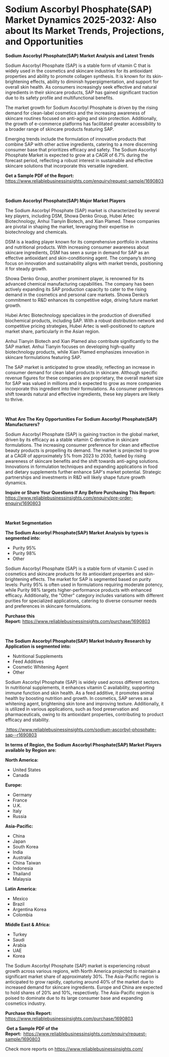 <p><h1>Sodium Ascorbyl Phosphate(SAP) Market Dynamics 2025-2032: Also about Its Market Trends, Projections, and Opportunities</h1></p><p><strong>Sodium Ascorbyl Phosphate(SAP) Market Analysis and Latest Trends</strong></p>
<p><p>Sodium Ascorbyl Phosphate (SAP) is a stable form of vitamin C that is widely used in the cosmetics and skincare industries for its antioxidant properties and ability to promote collagen synthesis. It is known for its skin-brightening effects, ability to diminish hyperpigmentation, and support for overall skin health. As consumers increasingly seek effective and natural ingredients in their skincare products, SAP has gained significant traction due to its safety profile and multifunctional benefits.</p><p>The market growth for Sodium Ascorbyl Phosphate is driven by the rising demand for clean-label cosmetics and the increasing awareness of skincare routines focused on anti-aging and skin protection. Additionally, the growth of e-commerce platforms has facilitated greater accessibility to a broader range of skincare products featuring SAP. </p><p>Emerging trends include the formulation of innovative products that combine SAP with other active ingredients, catering to a more discerning consumer base that prioritizes efficacy and safety. The Sodium Ascorbyl Phosphate Market is expected to grow at a CAGR of 6.7% during the forecast period, reflecting a robust interest in sustainable and effective skincare solutions that incorporate this versatile ingredient.</p></p>
<p><strong>Get a Sample PDF of the Report:&nbsp;</strong> <a href="https://www.reliablebusinessinsights.com/enquiry/request-sample/1690803?utm_campaign=84&utm_medium=2&utm_source=Github&utm_content=ia&utm_term=06012025&utm_id=sodium-ascorbyl-phosphatesap">https://www.reliablebusinessinsights.com/enquiry/request-sample/1690803</a></p>
<p>&nbsp;</p>
<p><strong>Sodium Ascorbyl Phosphate(SAP) Major Market Players</strong></p>
<p><p>The Sodium Ascorbyl Phosphate (SAP) market is characterized by several key players, including DSM, Showa Denko Group, Hubei Artec Biotechnology, Anhui Tianyin Biotech, and Xian Plamed. These companies are pivotal in shaping the market, leveraging their expertise in biotechnology and chemicals.</p><p>DSM is a leading player known for its comprehensive portfolio in vitamins and nutritional products. With increasing consumer awareness about skincare ingredients, DSM has seen a surge in demand for SAP as an effective antioxidant and skin-conditioning agent. The company’s strong focus on innovation and sustainability aligns with market trends, positioning it for steady growth. </p><p>Showa Denko Group, another prominent player, is renowned for its advanced chemical manufacturing capabilities. The company has been actively expanding its SAP production capacity to cater to the rising demand in the cosmetics and personal care markets. Showa Denko’s commitment to R&D enhances its competitive edge, driving future market growth.</p><p>Hubei Artec Biotechnology specializes in the production of diversified biochemical products, including SAP. With a robust distribution network and competitive pricing strategies, Hubei Artec is well-positioned to capture market share, particularly in the Asian region.</p><p>Anhui Tianyin Biotech and Xian Plamed also contribute significantly to the SAP market. Anhui Tianyin focuses on developing high-quality biotechnology products, while Xian Plamed emphasizes innovation in skincare formulations featuring SAP.</p><p>The SAP market is anticipated to grow steadily, reflecting an increase in consumer demand for clean label products in skincare. Although specific revenue figures for these companies are proprietary, the overall market size for SAP was valued in millions and is expected to grow as more companies incorporate this ingredient into their formulations. As consumer preferences shift towards natural and effective ingredients, these key players are likely to thrive.</p></p>
<p>&nbsp;</p>
<p><strong>What Are The Key Opportunities For Sodium Ascorbyl Phosphate(SAP) Manufacturers?</strong></p>
<p><p>Sodium Ascorbyl Phosphate (SAP) is gaining traction in the global market, driven by its efficacy as a stable vitamin C derivative in skincare formulations. The increasing consumer preference for clean and effective beauty products is propelling its demand. The market is projected to grow at a CAGR of approximately 5% from 2023 to 2030, fueled by rising awareness of skincare benefits and the shift towards anti-aging solutions. Innovations in formulation techniques and expanding applications in food and dietary supplements further enhance SAP's market potential. Strategic partnerships and investments in R&D will likely shape future growth dynamics.</p></p>
<p><strong>Inquire or Share Your Questions If Any Before Purchasing This Report:</strong> <a href="https://www.reliablebusinessinsights.com/enquiry/pre-order-enquiry/1690803?utm_campaign=84&utm_medium=2&utm_source=Github&utm_content=ia&utm_term=06012025&utm_id=sodium-ascorbyl-phosphatesap">https://www.reliablebusinessinsights.com/enquiry/pre-order-enquiry/1690803</a></p>
<p>&nbsp;</p>
<p><strong>Market Segmentation</strong></p>
<p><strong>The Sodium Ascorbyl Phosphate(SAP) Market Analysis by types is segmented into:</strong></p>
<p><ul><li>Purity 95%</li><li>Purity 98%</li><li>Other</li></ul></p>
<p><p>Sodium Ascorbyl Phosphate (SAP) is a stable form of vitamin C used in cosmetics and skincare products for its antioxidant properties and skin-brightening effects. The market for SAP is segmented based on purity levels: Purity 95% is often used in formulations requiring moderate potency, while Purity 98% targets higher-performance products with enhanced efficacy. Additionally, the "Other" category includes variations with different purities for specialized applications, catering to diverse consumer needs and preferences in skincare formulations.</p></p>
<p><strong>Purchase this Report:&nbsp;</strong><a href="https://www.reliablebusinessinsights.com/purchase/1690803?utm_campaign=84&utm_medium=2&utm_source=Github&utm_content=ia&utm_term=06012025&utm_id=sodium-ascorbyl-phosphatesap">https://www.reliablebusinessinsights.com/purchase/1690803</a></p>
<p>&nbsp;</p>
<p><strong>The Sodium Ascorbyl Phosphate(SAP) Market Industry Research by Application is segmented into:</strong></p>
<p><ul><li>Nutritional Supplements</li><li>Feed Additives</li><li>Cosmetic Whitening Agent</li><li>Other</li></ul></p>
<p><p>Sodium Ascorbyl Phosphate (SAP) is widely used across different sectors. In nutritional supplements, it enhances vitamin C availability, supporting immune function and skin health. As a feed additive, it promotes animal health by boosting nutrition and growth. In cosmetics, SAP serves as a whitening agent, brightening skin tone and improving texture. Additionally, it is utilized in various applications, such as food preservation and pharmaceuticals, owing to its antioxidant properties, contributing to product efficacy and stability.</p></p>
<p><a href="https://www.reliablebusinessinsights.com/sodium-ascorbyl-phosphate-sap--r1690803?utm_campaign=84&utm_medium=2&utm_source=Github&utm_content=ia&utm_term=06012025&utm_id=sodium-ascorbyl-phosphatesap">&nbsp;https://www.reliablebusinessinsights.com/sodium-ascorbyl-phosphate-sap--r1690803</a></p>
<p><strong>In terms of Region, the Sodium Ascorbyl Phosphate(SAP) Market Players available by Region are:</strong></p>
<p>
    <p> <strong> North America: </strong>
        <ul>
            <li>United States</li>
            <li>Canada</li>
        </ul>
        </p> 
    <p> <strong> Europe: </strong>
        <ul>
            <li>Germany</li>
            <li>France</li>
            <li>U.K.</li>
            <li>Italy</li>
            <li>Russia</li>
        </ul>
        </p> 
    <p> <strong> Asia-Pacific: </strong>
        <ul>
            <li>China</li>
            <li>Japan</li>
            <li>South Korea</li>
            <li>India</li>
            <li>Australia</li>
            <li>China Taiwan</li>
            <li>Indonesia</li>
            <li>Thailand</li>
            <li>Malaysia</li>
        </ul>
        </p> 
    <p> <strong> Latin America: </strong>
        <ul>
            <li>Mexico</li>
            <li>Brazil</li>
            <li>Argentina Korea</li>
            <li>Colombia</li>
        </ul>
        </p> 
    <p> <strong> Middle East & Africa: </strong>
        <ul>
            <li>Turkey</li>
            <li>Saudi</li>
            <li>Arabia</li>
            <li>UAE</li>
            <li>Korea</li>
        </ul>
    </p>
    </p>
<p><p>The Sodium Ascorbyl Phosphate (SAP) market is experiencing robust growth across various regions, with North America projected to maintain a significant market share of approximately 30%. The Asia-Pacific region is anticipated to grow rapidly, capturing around 40% of the market due to increased demand for skincare ingredients. Europe and China are expected to hold shares of 20% and 10%, respectively. The Asia-Pacific region is poised to dominate due to its large consumer base and expanding cosmetics industry.</p></p>
<p><strong>Purchase this Report: </strong><a href="https://www.reliablebusinessinsights.com/purchase/1690803?utm_campaign=84&utm_medium=2&utm_source=Github&utm_content=ia&utm_term=06012025&utm_id=sodium-ascorbyl-phosphatesap">https://www.reliablebusinessinsights.com/purchase/1690803</a></p>
<p>&nbsp;<strong>Get a Sample PDF of the Report:&nbsp;&nbsp;</strong><a href="https://www.reliablebusinessinsights.com/enquiry/request-sample/1690803?utm_campaign=84&utm_medium=2&utm_source=Github&utm_content=ia&utm_term=06012025&utm_id=sodium-ascorbyl-phosphatesap">https://www.reliablebusinessinsights.com/enquiry/request-sample/1690803</a></p>
<p><strong></strong></p>
<p>Check more reports on <a href="https://www.reliablebusinessinsights.com/?utm_campaign=84&utm_medium=2&utm_source=Github&utm_content=ia&utm_term=06012025&utm_id=sodium-ascorbyl-phosphatesap">https://www.reliablebusinessinsights.com/</a></p>
